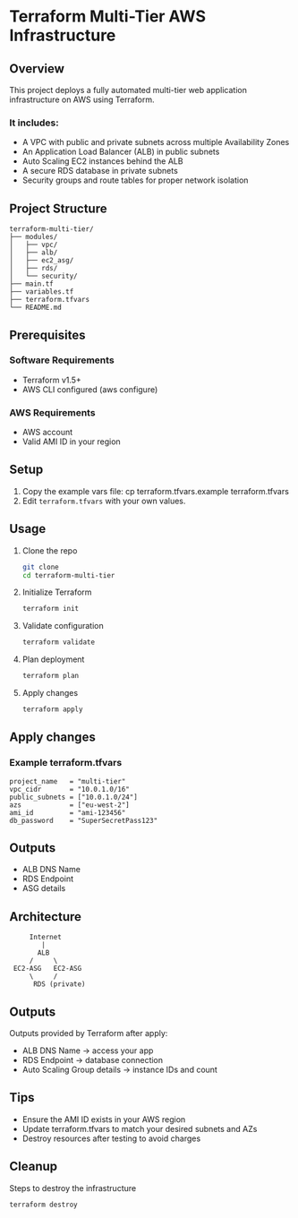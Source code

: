 # Terraform Multi-Tier AWS Infrastructure

## Overview
This project deploys a fully automated multi-tier web application infrastructure on AWS using Terraform. 
### It includes:
- A VPC with public and private subnets across multiple Availability Zones
- An Application Load Balancer (ALB) in public subnets
- Auto Scaling EC2 instances behind the ALB
- A secure RDS database in private subnets
- Security groups and route tables for proper network isolation

## Project Structure
```
terraform-multi-tier/
├── modules/
│   ├── vpc/
│   ├── alb/
│   ├── ec2_asg/
│   ├── rds/
│   └── security/
├── main.tf
├── variables.tf
├── terraform.tfvars
└── README.md
```

## Prerequisites
### Software Requirements
- Terraform v1.5+
- AWS CLI configured (aws configure)

### AWS Requirements
- AWS account
- Valid AMI ID in your region

## Setup 
1. Copy the example vars file:
   cp terraform.tfvars.example terraform.tfvars
2. Edit `terraform.tfvars` with your own values.

## Usage 
1. Clone the repo
     ```bash
     git clone 
     cd terraform-multi-tier
2. Initialize Terraform
    ```bash
    terraform init
3. Validate configuration
    ```bash
    terraform validate
4. Plan deployment
    ```bash
    terraform plan
5. Apply changes
    ```bash
    terraform apply 

## Apply changes
### Example terraform.tfvars
```hcl
project_name   = "multi-tier"
vpc_cidr       = "10.0.1.0/16"
public_subnets = ["10.0.1.0/24"]
azs            = ["eu-west-2"]
ami_id         = "ami-123456"
db_password    = "SuperSecretPass123"
```

## Outputs 
- ALB DNS Name 
- RDS Endpoint
- ASG details

## Architecture
         Internet
            |
           ALB
         /     \
     EC2-ASG   EC2-ASG
         \     /
          RDS (private)

## Outputs
Outputs provided by Terraform after apply:
- ALB DNS Name → access your app
- RDS Endpoint → database connection
- Auto Scaling Group details → instance IDs and count

## Tips
- Ensure the AMI ID exists in your AWS region
- Update terraform.tfvars to match your desired subnets and AZs
- Destroy resources after testing to avoid charges

## Cleanup
Steps to destroy the infrastructure
```bash
terraform destroy 

